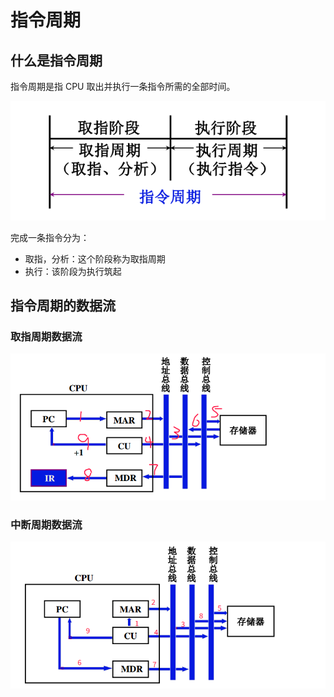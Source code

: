 # 指令周期

## 什么是指令周期

指令周期是指 CPU 取出并执行一条指令所需的全部时间。

![](../.gitbook/assets/zhi-ling-zhou-qi-.png)

完成一条指令分为：

* 取指，分析：这个阶段称为取指周期
* 执行：该阶段为执行筑起

## 指令周期的数据流

### 取指周期数据流

![](../.gitbook/assets/qu-zhi-zhou-qi-shu-ju-liu-.png)

### 中断周期数据流

![](../.gitbook/assets/zhong-duan-zhou-qi-shu-ju-liu-.png)





